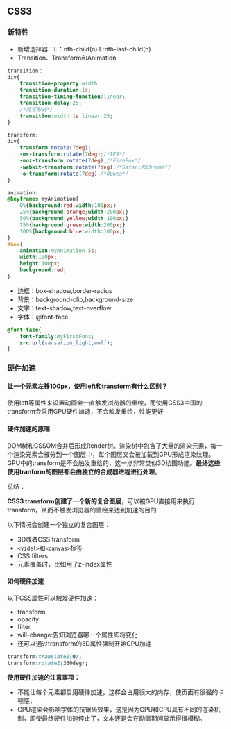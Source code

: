 ## CSS3

### 新特性

- 新增选择器：E：nth-child(n)  E:nth-last-child(n)
- Transition、Transform和Animation

```css
transition：
div{
    transition-property:width;
    transition-duration:1s;
    transition-timing-function:linear;
    transition-delay:25;
    /*简写形式*/
    transition:width 1s linear 25;
}

transform:
div{
    transform:rotate(7deg);
    -ms-transform:rotate(7deg);/*IE9*/
    -moz-transform:rotate(7deg);/*FireFox*/
    -webkit-transform:rotate(7deg);/*Safari和Chrome*/
    -o-transform:rotate(7deg);/*Opwea*/
}

animation:
@keyframes myAnimation{
    0%{background:red;width:100px;}
    25%{background:orange;width:200px;}
    50%{background:yellow;width:100px;}
    75%{background:green;width:200px;}
    100%{background:blue:width:100px;}
}
#box{
    animation:myAnimation 5s;
    width:100px;
    height:100px;
    background:red;
}
```

- 边框：box-shadow,border-radius
- 背景：background-clip,background-size
- 文字：text-shadow,text-overflow
- 字体：@font-face

```css
@font-face{
    font-family:myFirstFont;
    src:url(sansation_light,woff);
}
```

### 硬件加速

#### 让一个元素左移100px，使用left和transform有什么区别？

使用left等属性来设置动画会一直触发浏览器的重绘，而使用CSS3中国的transform会采用GPU硬件加速，不会触发重绘，性能更好

#### 硬件加速的原理

DOM树和CSSOM合并后形成Render树。渲染树中包含了大量的渲染元素，每一个渲染元素会被分到一个图层中，每个图层又会被加载到GPU形成渲染纹理。GPU中的transform是不会触发重绘的，这一点非常类似3D绘图功能。**最终这些使用tranform的图层都会由独立的合成器进程进行处理**。

总结：

**CSS3 transform创建了一个新的复合图层**，可以被GPU直接用来执行transform，从而不触发浏览器的重绘来达到加速的目的

以下情况会创建一个独立的复合图层：

- 3D或者CSS transform
- `<videl>`和`<canvas>`标签
- CSS filters
- 元素覆盖时，比如用了z-index属性

#### 如何硬件加速

以下CSS属性可以触发硬件加速：

- transform
- opacity
- filter
- will-change:告知浏览器哪一个属性即将变化
- 还可以通过transform的3D属性强制开始GPU加速

```css
transform:translateZ(0);
transform:rotateZ(360deg);
```

**使用硬件加速的注意事项：**

- 不能让每个元素都启用硬件加速，这样会占用很大的内存，使页面有很强的卡顿感，
- GPU渲染会影响字体的抗锯齿效果，这是因为GPU和CPU具有不同的渲染机制，即使最终硬件加速停止了，文本还是会在动画期间显示得很模糊。